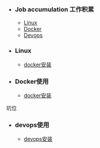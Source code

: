 + ### Job accumulation 工作积累
    + [Linux](#Linux)
    + [Docker](#Docker使用)
    + [Devops](#devops使用)
	
	
+ ### Linux
    + [docker安装](https://github.com/Kingserch/Job-accumulation/blob/Docker/docker%E5%AE%89%E8%A3%85.md)
+ ### Docker使用
    + [docker安装](https://github.com/Kingserch/Job-accumulation/blob/Docker/docker%E5%AE%89%E8%A3%85.md)
	
	
坑位

	
+ ### devops使用
    + [devops安装](https://github.com/Kingserch/Job-accumulation/blob/Docker/docker%E5%AE%89%E8%A3%85.md)
